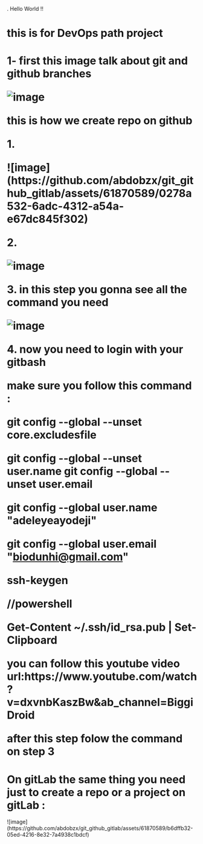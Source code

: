 .
Hello World !!  

<h1>this is for DevOps path project<h1>
<p>
 1- first this image talk about git and github branches
</p>


![image](https://github.com/abdobzx/git_github_gitlab/assets/61870589/9a438435-e27a-4e21-bdc4-73256b5ca4b1)


<p> this is how we create repo on github</p>
<p> 1. </p>
![image](https://github.com/abdobzx/git_github_gitlab/assets/61870589/0278a532-6adc-4312-a54a-e67dc845f302)

<p> 2. </p>

![image](https://github.com/abdobzx/git_github_gitlab/assets/61870589/c0c7287d-3e1e-4f17-850e-14b75352f2fa)

<p> 3. in this step you gonna see all the command you need </p>

![image](https://github.com/abdobzx/git_github_gitlab/assets/61870589/af044c42-e89d-42a7-b21c-c79c5d6d935e)


<p>4. now you need to login with your gitbash <p>
<p> make sure you follow this command :<p>
<p>
git config --global --unset core.excludesfile

git config --global --unset user.name
git config --global --unset user.email

git config --global user.name "adeleyeayodeji"

git config --global user.email "biodunhi@gmail.com"

ssh-keygen

//powershell

Get-Content ~/.ssh/id_rsa.pub | Set-Clipboard</p>
<p>you can follow this youtube video url:https://www.youtube.com/watch?v=dxvnbKaszBw&ab_channel=BiggiDroid</p>
<p> after this step folow the command on step 3 </p>

<h1>On gitLab the same thing you need just to create a repo or a project on gitLab :</h1>
![image](https://github.com/abdobzx/git_github_gitlab/assets/61870589/b6dffb32-05ed-4216-8e32-7a4938c1bdcf)



